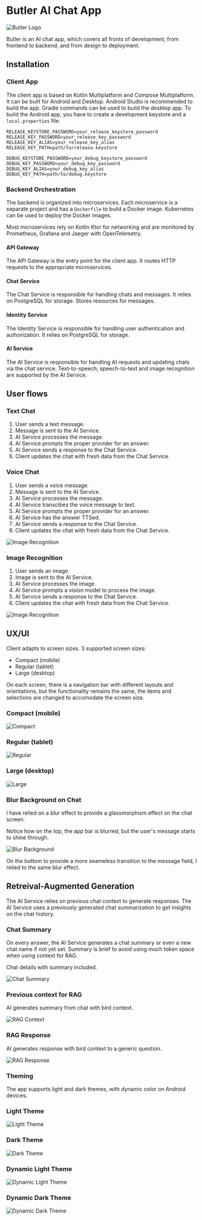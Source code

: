 # Butler AI Chat App

![Butler Logo](assets/butler_logo.webp)

Butler is an AI chat app, which covers all fronts of development, from frontend to backend, and from design to deployment.

## Installation

### Client App

The client app is based on Kotlin Multiplatform and Compose Multiplatform. It can be built for Android and Desktop. Android Studio is recommended to build the app. Gradle commands can be used to build the desktop app. To build the Android app, you have to create a development keystore and a `local.properties` file.

```properties
RELEASE_KEYSTORE_PASSWORD=your_release_keystore_password
RELEASE_KEY_PASSWORD=your_release_key_password
RELEASE_KEY_ALIAS=your_release_key_alias
RELEASE_KEY_PATH=path/to/release.keystore

DEBUG_KEYSTORE_PASSWORD=your_debug_keystore_password
DEBUG_KEY_PASSWORD=your_debug_key_password
DEBUG_KEY_ALIAS=your_debug_key_alias
DEBUG_KEY_PATH=path/to/debug.keystore
```

### Backend Orchestration

The backend is organized into microservices. Each microservice is a separate project and has a `Dockerfile` to build a Docker image. Kubernetes can be used to deploy the Docker images.

Most microservices rely on Kotlin Ktor for networking and are monitored by Prometheus, Grafana and Jaeger with OpenTelemetry.

#### API Gateway

The API Gateway is the entry point for the client app. It routes HTTP requests to the appropriate microservices.

#### Chat Service

The Chat Service is responsible for handling chats and messages. It relies on PostgreSQL for storage. Stores resources for messages.

#### Identity Service

The Identity Service is responsible for handling user authentication and authorization. It relies on PostgreSQL for storage.

#### AI Service

The AI Service is responsible for handling AI requests and updating chats via the chat service. Text-to-speech, speech-to-text and image recognition are supported by the AI Service.

## User flows

### Text Chat

1. User sends a text message.
2. Message is sent to the AI Service.
3. AI Service processes the message.
4. AI Service prompts the proper provider for an answer.
5. AI Service sends a response to the Chat Service.
6. Client updates the chat with fresh data from the Chat Service.

### Voice Chat

1. User sends a voice message.
2. Message is sent to the AI Service.
3. AI Service processes the message.
4. AI Service transcibes the voice message to text.
5. AI Service prompts the proper provider for an answer.
6. AI Service has the answer TTSed.
7. AI Service sends a response to the Chat Service.
8. Client updates the chat with fresh data from the Chat Service.

![Image Recognition](assets/butler_chat_transcription.png)

### Image Recognition

1. User sends an image.
2. Image is sent to the AI Service.
3. AI Service processes the image.
4. AI Service prompts a vision model to process the image.
5. AI Service sends a response to the Chat Service.
6. Client updates the chat with fresh data from the Chat Service.

![Image Recognition](assets/butler_chat_vision.png)

## UX/UI

Client adapts to screen sizes. 3 supported screen sizes:

- Compact (mobile)
- Regular (tablet)
- Large (desktop)

On each screen, there is a navigation bar with different layouts and orientations, but the functionality remains the same, the items and selections are changed to accomodate the screen size.

### Compact (mobile)

![Compact](assets/butler_chats_screen.png)

### Regular (tablet)

![Regular](assets/butler_chats_normal_layout.png)

### Large (desktop)

![Large](assets/butler_chat_extended_layout.png)

### Blur Background on Chat

I have relied on a blur effect to provide a glassmorphism effect on the chat screen.

Notice how on the top, the app bar is blurred, but the user's message starts to shine through.

![Blur Background](assets/butler_blur_background.png)

On the bottom to provide a more seameless transition to the message field, I relied to the same blur effect.

## Retreival-Augmented Generation

The AI Service relies on previous chat context to generate responses. The AI Service uses a previously generated chat summarization to get insights on the chat history.

### Chat Summary

On every answer, the AI Service generates a chat summary or even a new chat name if not yet set. Summary is brief to avoid using much token space when using context for RAG.

Chat details with summary included.

![Chat Summary](assets/butler_chat_details.png)

### Previous context for RAG

AI generates summary from chat with bird context.

![RAG Context](assets/butler_rag_bird.png)

### RAG Response

AI generates response with bird context to a generic question.

![RAG Response](assets/butler_rag_bird_2.png)

### Theming

The app supports light and dark themes, with dynamic color on Android devices.

### Light Theme

![Light Theme](assets/butler_dynamic_light_off.png)

### Dark Theme

![Dark Theme](assets/butler_dynamic_color_off.png)

### Dynamic Light Theme

![Dynamic Light Theme](assets/butler_dynamic_light_on.png)

### Dynamic Dark Theme

![Dynamic Dark Theme](assets/butler_dynamic_color_on.png)
